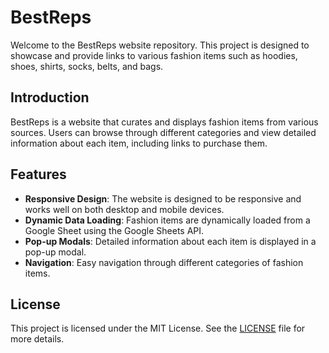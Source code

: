 # BestReps

Welcome to the BestReps website repository. This project is designed to showcase and provide links to various fashion items such as hoodies, shoes, shirts, socks, belts, and bags.

## Introduction
BestReps is a website that curates and displays fashion items from various sources. Users can browse through different categories and view detailed information about each item, including links to purchase them.

## Features
- **Responsive Design**: The website is designed to be responsive and works well on both desktop and mobile devices.
- **Dynamic Data Loading**: Fashion items are dynamically loaded from a Google Sheet using the Google Sheets API.
- **Pop-up Modals**: Detailed information about each item is displayed in a pop-up modal.
- **Navigation**: Easy navigation through different categories of fashion items.


## License
This project is licensed under the MIT License. See the [LICENSE](LICENSE) file for more details.


